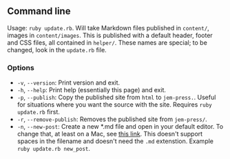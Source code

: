 
## Command line
Usage: `ruby update.rb`. Will take Markdown files published in `content/`,
images in `content/images`. This is published with a default header, footer and
CSS files, all contained in `helper/`. These names are special; to be changed,
look in the `update.rb` file.

### Options
* `-v`, `--version`: Print version and exit.
* `-h`, `--help`: Print help (essentially this page) and exit.
* `-p`, `--publish`: Copy the published site from `html` to `jem-press.`. Useful
  for situations where you want the source with the site. Requires `ruby
  update.rb` first.
* `-r`, `--remove-publish`: Removes the published site from `jem-press/`.
* `-n`, `--new-post`: Create a new *.md file and open in your default editor.
  To change that, at least on a Mac, see [this link][default]. This doesn't
  support spaces in the filename and doesn't need the `.md` extenstion. Example
  `ruby update.rb new_post`.

[default]:http://computers.tutsplus.com/tutorials/quick-tip-how-to-change-the-default-application-to-open-files--mac-51413
